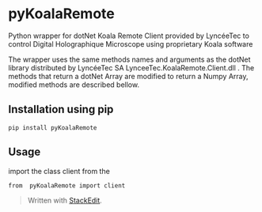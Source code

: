 # pyKoalaRemote
Python wrapper for dotNet Koala Remote Client provided by LyncéeTec to control Digital Holographique Microscope using proprietary Koala software

The wrapper uses the same methods names and arguments as the dotNet library distributed by LyncéeTec SA LynceeTec.KoalaRemote.Client.dll .
The methods that return a dotNet Array are modified to return a Numpy Array, modified methods are described bellow.

## Installation using pip

    pip install pyKoalaRemote
    
## Usage
import the class client from the 

    from  pyKoalaRemote import client

> Written with [StackEdit](https://stackedit.io/).
<!--stackedit_data:
eyJoaXN0b3J5IjpbLTExODA5OTM3MjIsLTQ0MTczNDM1OSwxOT
Y5OTc0MjAzXX0=
-->